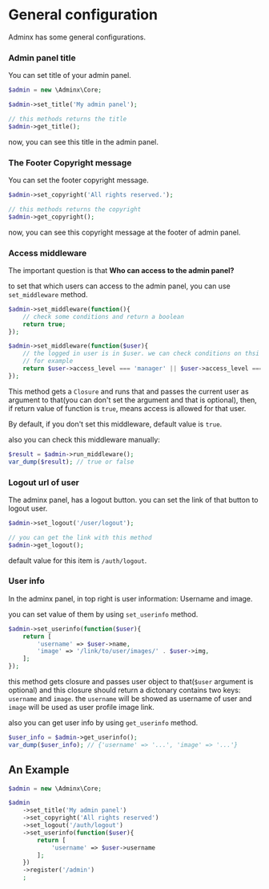 # General configuration
Adminx has some general configurations.

### Admin panel title
You can set title of your admin panel.

```php
$admin = new \Adminx\Core;

$admin->set_title('My admin panel');

// this methods returns the title
$admin->get_title();
```

now, you can see this title in the admin panel.

### The Footer Copyright message
You can set the footer copyright message.

```php
$admin->set_copyright('All rights reserved.');

// this methods returns the copyright
$admin->get_copyright();
```

now, you can see this copyright message at the footer of admin panel.

### Access middleware
The important question is that **Who can access to the admin panel?**

to set that which users can access to the admin panel, you can use `set_middleware` method.

```php
$admin->set_middleware(function(){
    // check some conditions and return a boolean
    return true;
});

$admin->set_middleware(function($user){
    // the logged in user is in $user. we can check conditions on thsi
    // for example
    return $user->access_level === 'manager' || $user->access_level === 'admin';
});
```

This method gets a `Closure` and runs that and passes the current user as argument to that(you can don't set the argument and that is optional), then, if return value of function is `true`, means access is allowed for that user.

By default, if you don't set this middleware, default value is `true`.

also you can check this middleware manually:

```php
$result = $admin->run_middleware();
var_dump($result); // true or false
```

### Logout url of user
The adminx panel, has a logout button. you can set the link of that button to logout user.

```php
$admin->set_logout('/user/logout');

// you can get the link with this method
$admin->get_logout();
```

default value for this item is `/auth/logout`.

### User info
In the adminx panel, in top right is user information: Username and image.

you can set value of them by using `set_userinfo` method.

```php
$admin->set_userinfo(function($user){
    return [
        'username' => $user->name,
        'image' => '/link/to/user/images/' . $user->img,
    ];
});
```

this method gets closure and passes user object to that(`$user` argument is optional) and this closure should return a dictonary contains two keys: `username` and `image`. the `username` will be showed as username of user and `image` will be used as user profile image link.

also you can get user info by using `get_userinfo` method.

```php
$user_info = $admin->get_userinfo();
var_dump($user_info); // {'username' => '...', 'image' => '...'}
```

## An Example

```php
$admin = new \Adminx\Core;

$admin
    ->set_title('My admin panel')
    ->set_copyright('All rights reserved')
    ->set_logout('/auth/logout')
    ->set_userinfo(function($user){
        return [
            'username' => $user->username
        ];
    })
    ->register('/admin')
    ;

```
